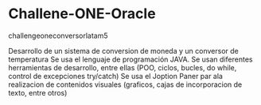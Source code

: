 # Challene-ONE-Oracle
challengeoneconversorlatam5


Desarrollo de un sistema de conversion de moneda y un conversor de temperatura
Se usa el lenguaje de programación JAVA. Se usan diferentes herramientas de desarrollo, entre ellas (POO, ciclos, bucles, do while, control de excepciones try/catch)
Se usa el Joption Paner par ala realizacion de contenidos visuales (graficos, cajas de incorporacion de texto, entre otros)
